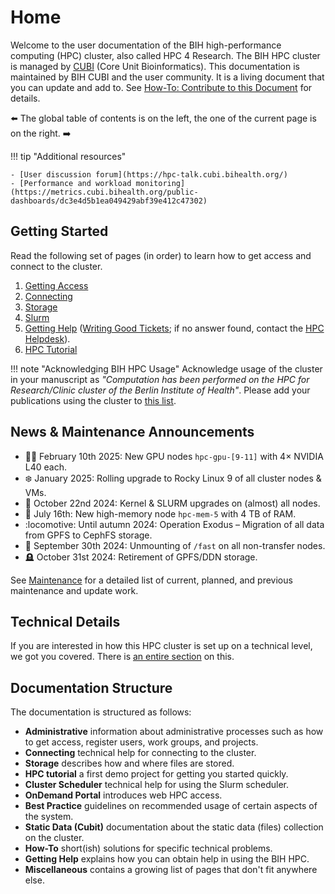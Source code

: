 # Home
Welcome to the user documentation of the BIH high-performance computing (HPC) cluster, also called HPC 4 Research.
The BIH HPC cluster is managed by [CUBI](https://cubi.bihealth.org) (Core Unit Bioinformatics).
This documentation is maintained by BIH CUBI and the user community.
It is a living document that you can update and add to.
See [How-To: Contribute to this Document](how-to/misc/contribute.md) for details.

:arrow_left: The global table of contents is on the left, the one of the current page is on the right. :arrow_right:

!!! tip "Additional resources"

    - [User discussion forum](https://hpc-talk.cubi.bihealth.org/)
    - [Performance and workload monitoring](https://metrics.cubi.bihealth.org/public-dashboards/dc3e4d5b1ea049429abf39e412c47302)


## Getting Started
Read the following set of pages (in order) to learn how to get access and connect to the cluster.

1. [Getting Access](admin/getting-access.md)
2. [Connecting](connecting/overview.md)
3. [Storage](storage/storage-locations.md)
5. [Slurm](slurm/overview.md)
6. [Getting Help](help/hpc-talk.md) ([Writing Good Tickets](help/good-tickets.md); if no answer found, contact the [HPC Helpdesk](help/helpdesk.md)).
7. [HPC Tutorial](hpc-tutorial/episode-0.md)

!!! note "Acknowledging BIH HPC Usage"
    Acknowledge usage of the cluster in your manuscript as *"Computation has been performed on the HPC for Research/Clinic cluster of the Berlin Institute of Health"*.
    Please add your publications using the cluster to [this list](misc/publication-list.md).

## News & Maintenance Announcements
- :woman_technologist: February 10th 2025: New GPU nodes `hpc-gpu-[9-11]` with 4× NVIDIA L40 each.
- :snowflake: January 2025: Rolling upgrade to Rocky Linux 9 of all cluster nodes & VMs.
- :jack_o_lantern: October 22nd 2024: Kernel & SLURM upgrades on (almost) all nodes.
- :ram: July 16th: New high-memory node `hpc-mem-5` with 4 TB of RAM.
- :locomotive: Until autumn 2024: Operation Exodus – Migration of all data from GPFS to CephFS storage.
- :maple_leaf: September 30th 2024: Unmounting of `/fast` on all non-transfer nodes.
- :headstone: October 31st 2024: Retirement of GPFS/DDN storage.

See [Maintenance](admin/maintenance.md) for a detailed list of current, planned, and previous maintenance and update work.

## Technical Details
If you are interested in how this HPC cluster is set up on a technical level, we got you covered.
There is [an entire section](./overview/for-the-impatient.md) on this.

## Documentation Structure
The documentation is structured as follows:

- **Administrative** information about administrative processes such as how to get access, register users, work groups, and projects.
- **Connecting** technical help for connecting to the cluster.
- **Storage** describes how and where files are stored.
- **HPC tutorial** a first demo project for getting you started quickly.
- **Cluster Scheduler** technical help for using the Slurm scheduler.
- **OnDemand Portal** introduces web HPC access.
- **Best Practice** guidelines on recommended usage of certain aspects of the system.
- **Static Data (Cubit)** documentation about the static data (files) collection on the cluster.
- **How-To** short(ish) solutions for specific technical problems.
- **Getting Help** explains how you can obtain help in using the BIH HPC.
- **Miscellaneous** contains a growing list of pages that don't fit anywhere else.
